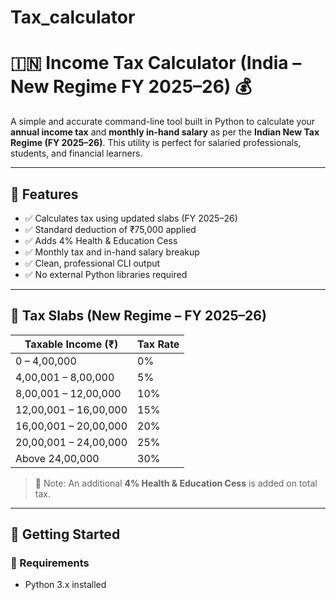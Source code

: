 # Tax_calculator
# 🇮🇳 Income Tax Calculator (India – New Regime FY 2025–26) 💰

A simple and accurate command-line tool built in Python to calculate your **annual income tax** and **monthly in-hand salary** as per the **Indian New Tax Regime (FY 2025–26)**. This utility is perfect for salaried professionals, students, and financial learners.

---

## 📌 Features

- ✅ Calculates tax using updated slabs (FY 2025–26)
- ✅ Standard deduction of ₹75,000 applied
- ✅ Adds 4% Health & Education Cess
- ✅ Monthly tax and in-hand salary breakup
- ✅ Clean, professional CLI output
- ✅ No external Python libraries required

---

## 🧾 Tax Slabs (New Regime – FY 2025–26)

| Taxable Income (₹)         | Tax Rate   |
|----------------------------|------------|
| 0 – 4,00,000               | 0%         |
| 4,00,001 – 8,00,000        | 5%         |
| 8,00,001 – 12,00,000       | 10%        |
| 12,00,001 – 16,00,000      | 15%        |
| 16,00,001 – 20,00,000      | 20%        |
| 20,00,001 – 24,00,000      | 25%        |
| Above 24,00,000            | 30%        |

> 📝 Note: An additional **4% Health & Education Cess** is added on total tax.

---

## 🚀 Getting Started

### 🔧 Requirements

- Python 3.x installed
